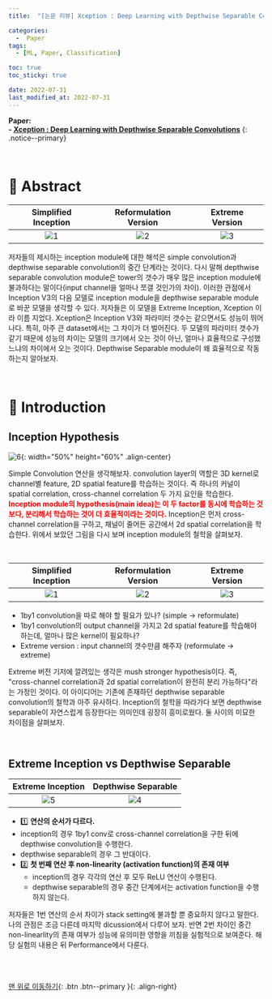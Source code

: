 ```yaml
---
title:  "[논문 리뷰] Xception : Deep Learning with Depthwise Separable Convolutions" 

categories:
  -  Paper
tags:
  - [ML, Paper, Classification]

toc: true
toc_sticky: true

date: 2022-07-31
last_modified_at: 2022-07-31
---
```


**Paper: <br>- [Xception : Deep Learning with Depthwise Separable Convolutions](https://github.com/inhopp/inhopp/files/9228234/Xception.pdf)**
{: .notice--primary}


<br>

# 🚀 Abstract

| Simplified Inception | Reformulation Version | Extreme Version |
|:-:|:-:|:-:|
| ![1](https://user-images.githubusercontent.com/96368476/182015967-1b200631-b01d-4036-a08a-81ef77d0344e.png) | ![2](https://user-images.githubusercontent.com/96368476/182015968-15dc27e1-65ef-443b-ac67-964416fb0f93.png) | ![3](https://user-images.githubusercontent.com/96368476/182015969-6fc8d736-9406-404e-b444-cc2ca53300c6.png) |

저자들의 제시하는 inception module에 대한 해석은 simple convolution과 depthwise separable convolution의 중간 단계라는 것이다. 다시 말해 depthwise separable convolution module은 tower의 갯수가 매우 많은 inception module에 불과하다는 말이다(input channel을 얼마나 쪼갤 것인가의 차이). 이러한 관점에서 Inception V3의 다음 모델로 inception module을 depthwise separable module로 바꾼 모델을 생각할 수 있다. 저자들은 이 모델을 Extreme Inception, Xception 이라 이름 지었다. Xception은 Inception V3와 파라미터 갯수는 같으면서도 성능이 뛰어나다. 특히, 아주 큰 dataset에서는 그 차이가 더 벌어진다. 두 모델의 파라미터 갯수가 같기 때문에 성능의 차이는 모델의 크기에서 오는 것이 아닌, 얼마나 효율적으로 구성했느냐의 차이에서 오는 것이다. Depthwise Separable module이 왜 효율적으로 작동하는지 알아보자.


<br>


# 🚀 Introduction

## Inception Hypothesis

![6](https://user-images.githubusercontent.com/96368476/182018023-37a1691a-f1a8-4460-b434-b205e102d063.png){: width="50%" height="60%" .align-center}

Simple Convolution 연산을 생각해보자. convolution layer의 역할은 3D kernel로 channel별 feature, 2D spatial feature를 학습하는 것이다. 즉 하나의 커널이 spatial correlation, cross-channel correlation 두 가지 요인을 학습한다. **<span style="color:red">Inception module의 hypothesis(main idea)는 이 두 factor를 동시에 학습하는 것보다, 분리해서 학습하는 것이 더 효율적이라는 것이다.</span>** Inception은 먼저 cross-channel correlation을 구하고, 채널이 줄어든 공간에서 2d spatial correlation을 학습한다. 위에서 보았던 그림을 다시 보며 inception module의 철학을 살펴보자.

<br>


| Simplified Inception | Reformulation Version | Extreme Version |
|:-:|:-:|:-:|
| ![1](https://user-images.githubusercontent.com/96368476/182015967-1b200631-b01d-4036-a08a-81ef77d0344e.png) | ![2](https://user-images.githubusercontent.com/96368476/182015968-15dc27e1-65ef-443b-ac67-964416fb0f93.png) | ![3](https://user-images.githubusercontent.com/96368476/182015969-6fc8d736-9406-404e-b444-cc2ca53300c6.png) |

- 1by1 convolution을 따로 해야 할 필요가 있나? (simple -> reformulate)
- 1by1 convolution의 output channel을 가지고 2d spatial feature를 학습해야 하는데, 얼마나 많은 kernel이 필요하나?
- Extreme version : input channel의 갯수만큼 해주자 (reformulate -> extreme)

Extreme 버전 기저에 깔려있는 생각은 mush stronger hypothesis이다. 즉, "cross-channel correlation과 2d spatial correlation이 완전히 분리 가능하다"라는 가정인 것이다. 이 아이디어는 기존에 존재하던 depthwise separable convolution의 철학과 아주 유사하다. Inception의 철학을 따라가다 보면 depthwise separable이 자연스럽게 등장한다는 의미인데 굉장히 흥미로웠다. 둘 사이의 미묘한 차이점을 살펴보자.


<br>


## Extreme Inception vs Depthwise Separable

| Extreme Inception | Depthwise Separable |
|:-:|:-:|
| ![5](https://user-images.githubusercontent.com/96368476/182018022-e0e40e61-2f32-4458-b5d8-3ae0abf5bdee.png) | ![4](https://user-images.githubusercontent.com/96368476/182018020-3d6deb1f-822c-47ad-be54-e447998467d6.png) |

-  1️⃣ **연산의 순서가 다르다.**
  - inception의 경우 1by1 conv로 cross-channel correlation을 구한 뒤에 depthwise convolution을 수행한다.
  - depthwise separable의 경우 그 반대이다.
- 2️⃣ **첫 번째 연산 후 non-linearity (activation function)의 존재 여부**
  - inception의 경우 각각의 연산 후 모두 ReLU 연산이 수행된다.
  - depthwise separable의 경우 중간 단계에서는 activation function을 수행하지 않는다.

저자들은 1번 연산의 순서 차이가 stack setting에 불과할 뿐 중요하지 않다고 말한다. 나의 관점은 조금 다른데 마지막 dicussion에서 다루어 보자. 반면 2번 차이인 중간 non-linearlity의 존재 여부가 성능에 유의미한 영향을 끼침을 실험적으로 보여준다. 해당 실험의 내용은 뒤 Performance에서 다룬다.







<br>
<br>



[맨 위로 이동하기](#){: .btn .btn--primary }{: .align-right}